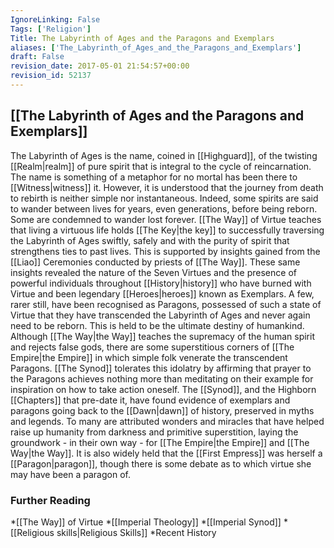 ```yaml
---
IgnoreLinking: False
Tags: ['Religion']
Title: The Labyrinth of Ages and the Paragons and Exemplars
aliases: ['The_Labyrinth_of_Ages_and_the_Paragons_and_Exemplars']
draft: False
revision_date: 2017-05-01 21:54:57+00:00
revision_id: 52137
---
```


## [[The Labyrinth of Ages and the Paragons and Exemplars]]
The Labyrinth of Ages is the name, coined in [[Highguard]], of the twisting [[Realm|realm]] of pure spirit that is integral to the cycle of reincarnation. The name is something of a metaphor for no mortal has been there to [[Witness|witness]] it. However, it is understood that the journey from death to rebirth is neither simple nor instantaneous. Indeed, some spirits are said to wander between lives for years, even generations, before being reborn. Some are condemned to wander lost forever.
[[The Way]] of Virtue teaches that living a virtuous life holds [[The Key|the key]] to successfully traversing the Labyrinth of Ages swiftly, safely and with the purity of spirit that strengthens ties to past lives. This is supported by insights gained from the [[Liao]] Ceremonies conducted by priests of [[The Way]]. These same insights revealed the nature of the Seven Virtues and the presence of powerful individuals throughout [[History|history]] who have burned with Virtue and been legendary [[Heroes|heroes]] known as Exemplars. A few, rarer still, have been recognised as Paragons, possessed of such a state of Virtue that they have transcended the Labyrinth of Ages and never again need to be reborn. This is held to be the ultimate destiny of humankind.
Although [[The Way|the Way]] teaches the supremacy of the human spirit and rejects false gods, there are some superstitious corners of [[The Empire|the Empire]] in which simple folk venerate the transcendent Paragons. [[The Synod]] tolerates this idolatry by affirming that prayer to the Paragons achieves nothing more than meditating on their example for inspiration on how to take action oneself.
The [[Synod]], and the Highborn [[Chapters]] that pre-date it, have found evidence of exemplars and paragons going back to the [[Dawn|dawn]] of history, preserved in myths and legends. To many are attributed wonders and miracles that have helped raise up humanity from darkness and primitive superstition, laying the groundwork - in their own way - for [[The Empire|the Empire]] and [[The Way|the Way]]. It is also widely held that the [[First Empress]] was herself a [[Paragon|paragon]], though there is some debate as to which virtue she may have been a paragon of.
### Further Reading
*[[The Way]] of Virtue
*[[Imperial Theology]]
*[[Imperial Synod]]
*[[Religious skills|Religious Skills]]
*Recent History